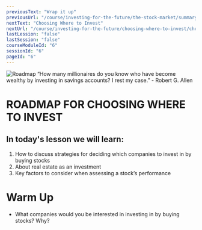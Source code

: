 ```yaml
---
previousText: "Wrap it up"
previousUrl: "/course/investing-for-the-future/the-stock-market/summary"
nextText: "Choosing Where to Invest"
nextUrl: "/course/investing-for-the-future/choosing-where-to-invest/choosing-where-to-invest"
lastLession: "false"
lastSession: "false"
courseModuleId: "6"
sessionId: "6"
pageId: "6"
---
```



![Roadmap](/assets/img/roadmap.png)
<sparkle-character-intro class="shift-up-overlap" position="right" character="yuna">
 “How many millionaires do you know who have become wealthy by investing in savings accounts? I rest my case.” - Robert G. Allen
</sparkle-character-intro>

# ROADMAP FOR CHOOSING WHERE TO INVEST

## In today's lesson we will learn:

1. How to discuss strategies for deciding which companies to invest in by buying stocks
2. About real estate as an investment
3. Key factors to consider when assessing a stock’s performance

# Warm Up

- What companies would you be interested in investing in by buying stocks? Why?
